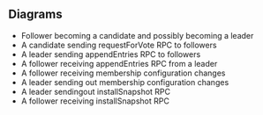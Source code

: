 
## Diagrams

- Follower becoming a candidate and possibly becoming a leader
- A candidate sending requestForVote RPC to followers
- A leader sending appendEntries RPC to followers
- A follower receiving appendEntries RPC from a leader
- A follower receiving membership configuration changes
- A leader sending out membership configuration changes
- A leader sendingout installSnapshot RPC
- A follower receiving installSnapshot RPC

